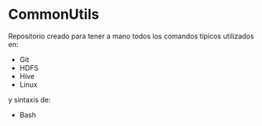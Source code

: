 # CommonUtils

Repositorio creado para tener a mano todos los comandos típicos utilizados en:

- Git
- HDFS
- Hive
- Linux

y sintaxis de:

- Bash
